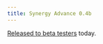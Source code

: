 ```yaml
---
title: Synergy Advance 0.4b
---
```


[Released to beta testers](http://www.wincent.com/a/news/archives/2006/03/synergy_advance_4.php) today.

